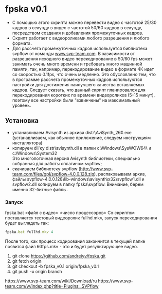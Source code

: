 ﻿# fpska v0.1

* С помощью этого скрипта можно перевести видео с частотой 25/30 кадров в секунду в видео с частотой 50/60 кадров в секунду, 
посредством создания и добавления промежуточных кадров. 
* Скрипт работает с видеороликами любого разрешения и любого формата.
* Для рассчета промежуточных кадров используется библиотека svpflow от команды www.svp-team.com.
В зависимости от разрешения исходного видео перекодирование в 50/60 fps может занимать очень много времени и требовать много машинной памяти,
так, например, перекодирование видео в формате 4K идет со скоростью 0.1fps, что очень медленно. Это обусловлено тем, 
что в программе рассчета промежуточных кадров используются настройки для достижения наилучшего качества вставляемых кадров.
Следует сказать, что данный скрипт планировался для перекодирования коротких по времени видеороликов (5-15 минут), 
поэтому все настройки были "взвинчены" на максимальный уровень.

## Установка
* устанавливаем Avisynth из архива distr\AviSynth_260.exe (устанавливаем, как обычное приложение, следуем инструкциям инсталлятора)
* копируем dll'ку distr\avisynth.dll в папки c:\Windows\SysWOW64\ и c:\Windows\System32\
Это многопоточная версия Avisynth библиотеки, специально собранная для работы сплагином svpflow;
* скачиваем библиотеку svpflow (http://www.svp-team.com/files/gpl/svpflow-4.0.0.128.zip), распаковываем архив,
файлы svpflow-4.0.0.128\lib-windows\avisynth\x32\svpflow1.dll и svpflow2.dll копируем в папку fpska\svpflow\.
Внимание, берем именно 32-битные файлы.

### Запуск
fpska.bat <файл с видео> <число процессоров>
Со скриптом поставляется тестовый видеоролик fullhd.mkv, запуск перекодирования будет выглядеть так:
```javascript
fpska.bat fullhd.mkv 4 
```

После того, как процесс кодирования закончится в текущей папке появится файл 60fps.mkv - это и будет результирующее видео.

1) git clone https://github.com/andreiyv/fpska.git
2) git fetch origin
3) git checkout -b fpska_v0.1 origin/fpska_v0.1
4) git push -u origin branch

https://www.svp-team.com/wiki/Download/ru
https://www.svp-team.com/w/index.php?title=Plugins:_SVPflow
